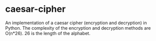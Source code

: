 # caesar-cipher
An implementation of a caesar cipher (encryption and decryption) in Python. The complexity of the encryption and decryption methods are O(n*26). 26 is the length of the alphabet.
